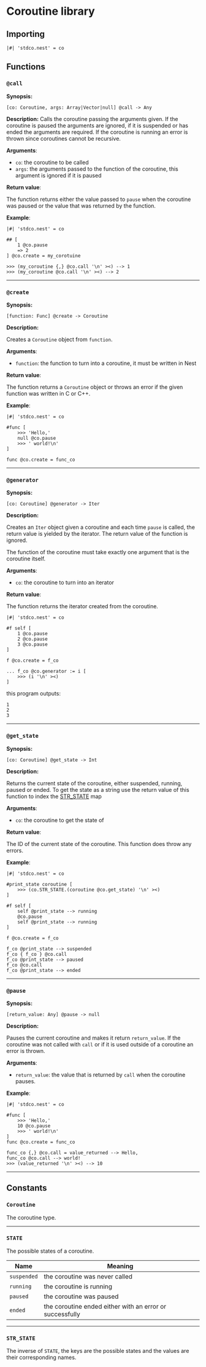 # Coroutine library

## Importing

```nest
|#| 'stdco.nest' = co
```

## Functions

### `@call`

**Synopsis:**

`[co: Coroutine, args: Array|Vector|null] @call -> Any`

**Description:**
Calls the coroutine passing the arguments given. If the coroutine is paused the
arguments are ignored, if it is suspended or has ended the arguments are
required. If the coroutine is running an error is thrown since coroutines cannot
be recursive.

**Arguments**:

- `co`: the coroutine to be called
- `args`: the arguments passed to the function of the coroutine, this argument
  is ignored if it is paused

**Return value**:

The function returns either the value passed to `pause` when the coroutine was
paused or the value that was returned by the function.

**Example**:

```nest
|#| 'stdco.nest' = co

## [
    1 @co.pause
    => 2
] @co.create = my_corotuine

>>> (my_coroutine {,} @co.call '\n' ><) --> 1
>>> (my_coroutine @co.call '\n' ><) --> 2
```

---

### `@create`

**Synopsis:**

`[function: Func] @create -> Coroutine`

**Description:**

Creates a `Coroutine` object from `function`.

**Arguments**:

- `function`: the function to turn into a coroutine, it must be written in Nest

**Return value**:

The function returns a `Coroutine` object or throws an error if the given
function was written in C or C++.

**Example**:

```nest
|#| 'stdco.nest' = co

#func [
    >>> 'Hello,'
    null @co.pause
    >>> ' world!\n'
]

func @co.create = func_co
```

---

### `@generator`

**Synopsis:**

`[co: Coroutine] @generator -> Iter`

**Description:**

Creates an `Iter` object given a coroutine and each time `pause` is called, the
return value is yielded by the iterator. The return value of the function is
ignored.

The function of the coroutine must take exactly one argument that is the
coroutine itself.

**Arguments**:

- `co`: the coroutine to turn into an iterator

**Return value**:

The function returns the iterator created from the coroutine.

```nest
|#| 'stdco.nest' = co

#f self [
    1 @co.pause
    2 @co.pause
    3 @co.pause
]

f @co.create = f_co

... f_co @co.generator := i [
    >>> (i '\n' ><)
]
```

this program outputs:

```nest
1
2
3
```

---

### `@get_state`

**Synopsis:**

`[co: Coroutine] @get_state -> Int`

**Description:**

Returns the current state of the coroutine, either suspended, running, paused or
ended. To get the state as a string use the return value of this function to
index the [STR_STATE](#str_state) map

**Arguments**:

- `co`: the coroutine to get the state of

**Return value**:

The ID of the current state of the coroutine. This function does throw any errors.

**Example**:

```nest
|#| 'stdco.nest' = co

#print_state coroutine [
    >>> (co.STR_STATE.(coroutine @co.get_state) '\n' ><)
]

#f self [
    self @print_state --> running
    @co.pause
    self @print_state --> running
]

f @co.create = f_co

f_co @print_state --> suspended
f_co { f_co } @co.call
f_co @print_state --> paused
f_co @co.call
f_co @print_state --> ended
```

---

### `@pause`

**Synopsis:**

`[return_value: Any] @pause -> null`

**Description:**

Pauses the current coroutine and makes it return `return_value`. If the
coroutine was not called with `call` or if it is used outside of a coroutine an
error is thrown.

**Arguments**:

- `return_value`: the value that is returned by `call` when the coroutine pauses.

**Example**:

```nest
|#| 'stdco.nest' = co

#func [
    >>> 'Hello,'
    10 @co.pause
    >>> ' world!\n'
]
func @co.create = func_co

func_co {,} @co.call = value_returned --> Hello,
func_co @co.call --> world!
>>> (value_returned '\n' ><) --> 10
```

---

## Constants

### `Coroutine`

The coroutine type.

---

### `STATE`

The possible states of a coroutine.

| Name        | Meaning                                                  |
| ----------- | -------------------------------------------------------- |
| `suspended` | the coroutine was never called                           |
| `running`   | the coroutine is running                                 |
| `paused`    | the coroutine was paused                                 |
| `ended`     | the coroutine ended either with an error or successfully |

---

### `STR_STATE`

The inverse of `STATE`, the keys are the possible states and the values are
their corresponding names.
